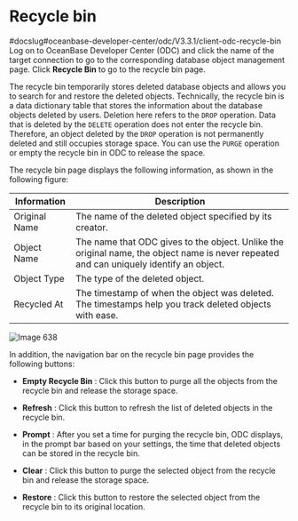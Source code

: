 Recycle bin 
================================
#docslug#oceanbase-developer-center/odc/V3.3.1/client-odc-recycle-bin
Log on to OceanBase Developer Center (ODC) and click the name of the target connection to go to the corresponding database object management page. Click **Recycle Bin** to go to the recycle bin page. 



The recycle bin temporarily stores deleted database objects and allows you to search for and restore the deleted objects. Technically, the recycle bin is a data dictionary table that stores the information about the database objects deleted by users. Deletion here refers to the `DROP` operation. Data that is deleted by the `DELETE` operation does not enter the recycle bin. Therefore, an object deleted by the `DROP` operation is not permanently deleted and still occupies storage space. You can use the `PURGE` operation or empty the recycle bin in ODC to release the space. 

The recycle bin page displays the following information, as shown in the following figure:



|  Information  |                                                               Description                                                               |
|---------------|-----------------------------------------------------------------------------------------------------------------------------------------|
| Original Name | The name of the deleted object specified by its creator.                                                                                |
| Object Name   | The name that ODC gives to the object. Unlike the original name, the object name is never repeated and can uniquely identify an object. |
| Object Type   | The type of the deleted object.                                                                                                         |
| Recycled At   | The timestamp of when the object was deleted. The timestamps help you track deleted objects with ease.                                  |



![Image 638](https://help-static-aliyun-doc.aliyuncs.com/assets/img/en-US/8973141261/p272818.png)

In addition, the navigation bar on the recycle bin page provides the following buttons:

* **Empty Recycle Bin** : Click this button to purge all the objects from the recycle bin and release the storage space.

  

* **Refresh** : Click this button to refresh the list of deleted objects in the recycle bin.

  

* **Prompt** : After you set a time for purging the recycle bin, ODC displays, in the prompt bar based on your settings, the time that deleted objects can be stored in the recycle bin.

  

* **Clear** : Click this button to purge the selected object from the recycle bin and release the storage space.

  

* **Restore** : Click this button to restore the selected object from the recycle bin to its original location.

  



